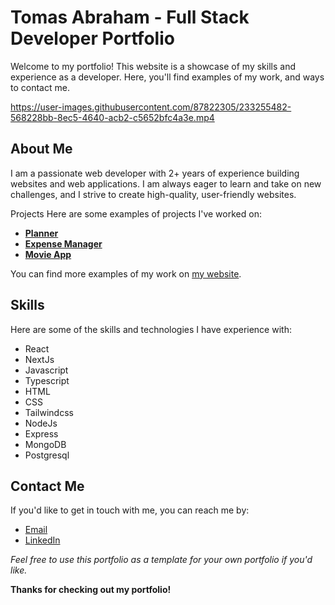 # Tomas Abraham - Full Stack Developer Portfolio
Welcome to my portfolio! This website is a showcase of my skills and experience as a developer. Here, you'll find examples of my work, and ways to contact me.

https://user-images.githubusercontent.com/87822305/233255482-568228bb-8ec5-4640-acb2-c5652bfc4a3e.mp4



## About Me
I am a passionate web developer with 2+ years of experience building websites and web applications. I am always eager to learn and take on new challenges, and I strive to create high-quality, user-friendly websites.

Projects
Here are some examples of projects I've worked on:

- **[Planner](https://planner-tomas2207.vercel.app/)** 
- **[Expense Manager](https://exp-manager.netlify.app/)**
- **[Movie App](https://movieapp-client.netlify.app/)**

You can find more examples of my work on [my website](https://tomas-abraham.com).

## Skills
Here are some of the skills and technologies I have experience with:

- React
- NextJs
- Javascript
- Typescript
- HTML
- CSS
- Tailwindcss
- NodeJs
- Express
- MongoDB
- Postgresql

## Contact Me
If you'd like to get in touch with me, you can reach me by:

- [Email](mailto:tomas.abraham@outlook.es)
- [LinkedIn](https://www.linkedin.com/in/tomas-abraham/?locale=en_US)

*Feel free to use this portfolio as a template for your own portfolio if you'd like.*

**Thanks for checking out my portfolio!**
